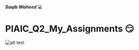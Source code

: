 
***Saqib Waheed*** :computer:

# PIAIC_Q2_My_Assignments :smirk:

![alt text](https://matteding.github.io/images/mask.gif)

